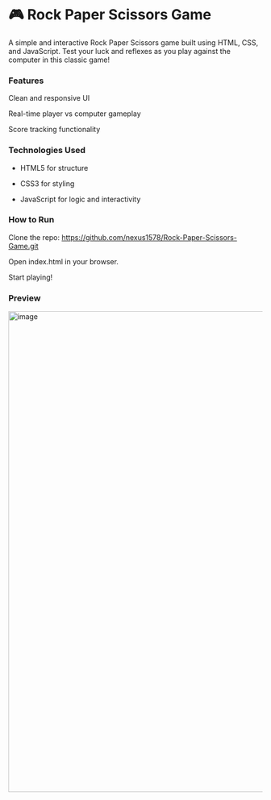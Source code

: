 

# 🎮 Rock Paper Scissors Game 

A simple and interactive Rock Paper Scissors game built using HTML, CSS, and JavaScript. Test your luck and reflexes as you play against the computer in this classic game!

### Features

Clean and responsive UI

Real-time player vs computer gameplay

Score tracking functionality


### Technologies Used

- HTML5 for structure

- CSS3 for styling

- JavaScript for logic and interactivity


### How to Run

Clone the repo:  https://github.com/nexus1578/Rock-Paper-Scissors-Game.git

Open index.html in your browser.

Start playing!

### Preview
<img width="1723" height="955" alt="image" src="https://github.com/user-attachments/assets/9ee6eee0-40d0-4263-9040-5556ff0e559e" />
